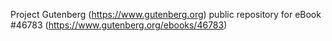 Project Gutenberg (https://www.gutenberg.org) public repository for eBook #46783 (https://www.gutenberg.org/ebooks/46783)
